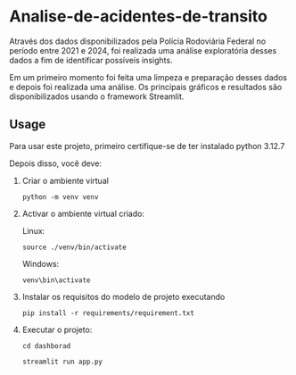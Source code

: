 # Analise-de-acidentes-de-transito

 Através dos dados disponibilizados pela Polícia Rodoviária Federal no período entre 2021 e 2024, foi realizada uma análise exploratória desses dados a fim de identificar possíveis insights. 
 
 Em um primeiro momento foi feita uma limpeza e preparação desses dados e depois foi realizada uma análise. Os principais gráficos e resultados são disponibilizados usando o framework Streamlit. 

## Usage

Para usar este projeto, primeiro certifique-se de ter instalado python 3.12.7

Depois disso, você deve:
1. Criar o ambiente virtual 
    ```
    python -m venv venv
    ```
2. Activar o ambiente virtual criado:

   Linux:
    ```
    source ./venv/bin/activate
    ```
 
   Windows:
   ```
   venv\bin\activate
   ```
2. Instalar os requisitos do modelo de projeto executando
    ```
    pip install -r requirements/requirement.txt
    ```
3. Executar o projeto:

    ```
    cd dashborad
    ```
    ```
    streamlit run app.py
    ```

